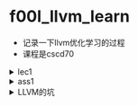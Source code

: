 # f00l_llvm_learn
- 记录一下llvm优化学习的过程
- 课程是cscd70
<details>
<summary>lec1</summary>
  
## lec1
### basic block
- basic block的标志
  - 第一条指令
  - 一个jmp跳转的target
  - 一个紧跟着jmp的指令
### local optimization
- 本地优化，是在basic block里进行的
- 减少相同表达式的计算次数
  - build DAG
    - 表达式都有一个语法树
    - 建立DAG就是合并相同的结点，然后再根据树合并得到的图自底向上来计算表达式
    - 缺点：
      - 依赖于表达式值的计算，中间有表达式计算慢了的话就会拖慢后面指令运行的时间
  - value-number
    - 为每一个value都分配一个number，然后让var(变量)去对应那个value
    - 算法
```
Data structure:
VALUES = Table of
expression //[OP, valnum1, valnum2}
var //name of variable currently holding expression
For each instruction (dst = src1 OP src2) in execution order
valnum1 = var2value(src1); valnum2 = var2value(src2);
IF [OP, valnum1, valnum2] is in VALUES
v = the index of expression
Replace instruction with CPY dst = VALUES[v].var
ELSE Add
        expression = [OP, valnum1, valnum2]
        var        = dst
     to VALUES
v = index of new entry; tv is new temporary for v
Replace instruction with: tv = VALUES[valnum1].var OP VALUES[valnum2].var
dst = tv;
set_var2value (dst, v)
```
     - 例子
```
Assign: a->r1,b->r2,c->r3,d->r4
a = b+c;  ADD t1 = r2,r3 CPY r1 = t1 
b = a-d;  SUB t2 = r1,r4 CPY r2 = t2 
c = b+c;  ADD t3 = r2,r3 CPY r3 = t3 
d = a-d;  SUB t4 = r1,r4 CPY r4 = t4
```
- 在编译时可以计算出数值的时候，用常量替换之
### global optimization
- loop optimization
  - 减少每个循环内执行的指令次数
- global version of local optimization
  - 减少全局相同表达式的计算次数
    - 减少变量的使用次数，计算过一次的变量就不再计算
    - eg:
```
优化前
B1: i := n-1
B2: if i<1 goto out 
B3: j := 1
B4: if j>i goto B5 
B6: t1 := j-1
    t2 := 4*t1
    t3 := A[t2]     ;A[j]
    t6 := 4*j
    t7 := A[t6]     ;A[j+1]
    if t3<=t7 goto B8
|B7: t8 :=j-1 
|    t9 := 4*t8
|    temp := A[t9] ;temp:=A[j] 
|    t12 := 4*j
|    t13 := A[t12] ;A[j+1] 
|    A[t9]:= t13 ;A[j]:=A[j+1] 
|    A[t12]:=temp ;A[j+1]:=temp
B8: j := j+1 goto B4
B5: i := i-1 goto B2
out: 
```
```
优化后
B1: i := n-1
B2: if i<1 goto out
B3: j := 1
B4: if j>i goto B5
B6: t1 := j-1
|B7: A[t2] := t7
|    A[t6] := t3
B8: j := j+1
    goto B4
    t2 := 4*t1
    t3 := A[t2]   ;A[j]
    t6 := 4*j
    t7 := A[t6]   ;A[j+1]
    if t3<=t7 goto B8
B5: i := i-1 goto B2
out:
```
    - 可以看到优化后，利用了之前汇编就计算出的临时变量值来使用，无需再次计算
    - 优化的部分我用|标记出来了
- loop optimization
  - 尽量用加法替换乘法
  - 对循环的下标，尽量用其他已经有的变量来代替，这样就无需再次计算
```
优化前
B1: i := n-1
B2: if i<1 goto out
|B3: j := 1
|B4: if j>i goto B5
|B6: t1 := j-1
|    t2 := 4*t1
|    t3 := A[t2]     ;A[j]
|    t6 := 4*j
|    t7 := A[t6]     ;A[j+1]
|    if t3<=t7 goto B8
B7: A[t2] := t7
    A[t6] := t3
|B8: j := j+1
|    goto B4
B5: i := i-1 goto B2
out:
```
```
优化后
B1: i := n-1
B2: if i<1 goto out 
|B3: t2 := 0
|    t6 := 4
|B4: t19 := 4*I
|    if t6>t19 goto B5
|B6: t3 := A[t2]
|    t7 := A[t6] ;A[j+1] 
|    if t3<=t7 goto B8
B7: A[t2] := t7
    A[t6] := t3
|B8: t2 := t2+4
|    t6 := t6+4
|    goto B4 
B5: i := i-1
    goto B2 
out:
```
  - 可以看到优化后，乘法由两次变成一次，然后用统一的变量来代替数组的index和循环的变量
</details>
<details>
<summary>ass1</summary>
  
- 实验是通过llvm pass来遍历clang生成的代码，然后对其进行一些操作
- 介绍一下pass的概念
  - pass可以通俗的理解成对代码进行遍历，然后可以在遍历的过程可以对程序进行修改
  - llvm把程序分解成Module，Module分解成Function和Global variable，
  - Function分解成Basic Block,Basic Block分解成Instruction
  - llvm针对这些分解出来的都有pass，这些pass都是class，并且提供了对程序进行改动的成员函数
  - 继承后就可以编写自己的pass了
## function info
- 这一个实验主要是打印出函数的信息
  - 函数名称
  - 直接调用该函数的次数
  - 函数的参数个数
  - 函数的Basic Block的个数
  - 函数的指令数
## local optimization
- 这个利用llvm的pass进行local optimization
- 分为三个方面
  - algebraic identifies, eg: x + 0 -> x
  - constant fold  eg: 3 + 6 -> 9
  - strengthen reduction  eg: x * 2 -> x << 1
</details>
<details>
<summary>LLVM的坑</summary>

## 源码外编译llvm pass

- 首先要新建一个<project>文件夹，然后在里面建一个写Pass的文件夹，<project>里的CMakeLists.txt要这么写
  
```c
  
cmake_minimum_required(VERSION 3.16) #说明cmake的最小版本
project(assignment1)  #项目名称
set(CMAKE_CXX_STANDARD 11) #设置c++版本
set(LLVM_HOME ~/llvm/build) #设置llvm的位置
set(LLVM_DIR ${LLVM_HOME}/lib/cmake/llvm) #设置cmake的位置
find_package(LLVM REQUIRED CONFIG) #找到llvm-config
add_definitions(${LLVM_DEFINITIONS}) 
include_directories(${LLVM_INCLUDE_DIRS}) #将llvm的include文件夹包含进来
link_directories(${LLVM_LIBRARY_DIRS}) #将llvm的library文件夹包含进来

MESSAGE(${LLVM_LIBRARY_DIRS})
MESSAGE(${LLVM_INCLUDE_DIRS})

add_subdirectory(FunctionInfo) #将pass的文件夹加入

```
- 然后是pass文件夹里的

```

set(CMAKE_CXX_STANDARD 11)
add_library(FunctionPass MODULE
        FunctionInfo.cpp
        )

set_target_properties(FunctionPass PROPERTIES
        COMPILE_FLAGS "-fno-rtti"
        )

if(APPLE)
    set_target_properties(FunctionPass PROPERTIES
            LINK_FLAGS "-undefined dynamic_lookup"
            )
endif(APPLE)

```

- 这样就能源码外编译pass了
- 最开始的时候我没加if(APPLE)那个，所以每次build都会出错

- 还有一个是自行编译出来的pass用opt加载会出现Symbol Not Found
- 这是因为我的电脑用的opt是自带的，版本比较低，从而导致符号和我自行编译的llvm不一样所导致的
- 在环境变量里加一行包含llvm/bin路径的语句就可以了

## 在项目中include llvm的库
- 在CMakeLists里这么写

```

cmake_minimum_required(VERSION 3.16)
project(kaledoscope_front)

set(CMAKE_CXX_STANDARD 14)
set(LLVM_HOME ~/llvm/llvm-project/build)
set(LLVM_DIR ${LLVM_HOME}/lib/cmake/llvm)
find_package(LLVM REQUIRED CONFIG)
add_definitions(${LLVM_DEFINITIONS})
include_directories(${LLVM_INCLUDE_DIRS})
link_directories(${LLVM_LIBRARY_DIRS})

add_executable(kaledoscope_front main.cpp)

llvm_map_components_to_libnames(llvm-config --cxxflags --ldflags --system-libs --libs core mcjit native)
target_link_libraries(kaledoscope_front ${llvm_libs})
link_directories(${LLVM_LIBRARY_DIRS})

set_target_properties(kaledoscope_front PROPERTIES
        COMPILE_FLAGS "-fno-rtti "
        )
if(APPLE)
    set_target_properties(kaledoscope_front PROPERTIES
            LINK_FLAGS "-undefined dynamic_lookup"
            )
endif(APPLE)

```

</details>
